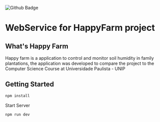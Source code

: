 ![Github Badge](https://img.shields.io/badge/node-V4.7.3-green?style=for-the-badge&logo=node)
# WebService for HappyFarm project
## What's Happy Farm
Happy farm is a application to control and monitor soil humidity in family plantations, the application was developed to compare the project to the Computer Science Course at Universidade Paulista - UNIP
## Getting Started
```bash
npm install
```
Start Server
```bash
npm run dev
```
